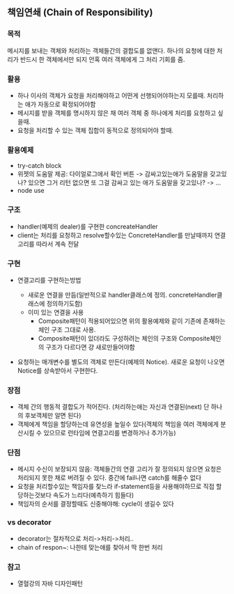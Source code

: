 ## 책임연쇄 (Chain of Responsibility)

### 목적
메시지를 보내는 객체와 처리하는 객체들간의 결합도를 없앤다.
하나의 요청에 대한 처리가 반드시 한 객체에서만 되지 안혹 여러 객체에게 그 처리 기회를 줌.

### 활용
- 하나 이사의 객체가 요청을 처리해야하고 어떤게 선행되어야하는지 모를때. 처리하는 애가 자동으로 확정되어야함
- 메시지를 받을 객체를 명시하지 않은 채 여러 객체 중 하나에게 처리를 요청하고 싶을때.
- 요청을 처리할 수 있는 객체 집합이 동적으로 정의되어야 할때.

### 활용예제
- try-catch block 
- 위젯의 도움말 제공: 다이얼로그에서 확인 버튼 -> 감싸고있는애가 도움말을 갖고있나? 있으면 그거 리턴 없으면 또 그걸 감싸고 있는 애가 도움말을 갖고있나? -> ...
- node use  

### 구조
- handler(예제의 dealer)를 구현한 concreateHandler
- client는 처리를 요청하고 resolve할수있는 ConcreteHandler를 만날때까지 연결고리를 따라서 계속 전달

### 구현
- 연결고리를 구현하는방법
  
  * 새로운 연결을 만듬(일반적으로 handler클래스에 정의. concreteHandler클래스에 정의하기도함)
  * 이미 있는 연결을 사용
    *  Composite패턴이 적용되어있으면 위의 활용예제와 같이 기존에 존재하는 체인 구조 그대로 사용.
    *  Composite패턴이 있더라도 구성하려는 체인의 구조와 Composite체인의 구조가 다르다면 걍 새로만들어야함
- 요청하는 매개변수를 별도의 객체로 만든다(예제의 Notice). 새로운 요청이 나오면 Notice를 상속받아서 구현한다.


### 장점
- 객체 간의 행동적 결합도가 적어진다. (처리하는애는 자신과 연결된(next) 단 하나의 후보객체만 알면 된다)
- 객체에게 책임을 할당하는데 유연성을 높일수 있다(객체의 책임을 여러 객체에게 분산시킬 수 있으므로 런타임에 연결고리를 변경하거나 추가가능)

### 단점
- 메시지 수신이 보장되지 않음: 객체들간의 연결 고리가 잘 정의되지 않으면 요청은 처리되지 못한 채로 버려질 수 있다. 중간에 fail나면 catch를 해줄수 없다
- 요청을 처리할수있는 책임자를 찾느라 if-statement등을 사용해야하므로 직접 할당하는것보다 속도가 느리다(예측하기 힘들다)
- 책임자의 순서를 결정할때도 신중해야해: cycle이 생길수 있다


### vs decorator
- decorator는 절차적으로 처리->처리->처리..
- chain of respon~: 나한테 맞는애를 찾아서 딱 한번 처리


### 참고
- 열혈강의 자바 디자인패턴